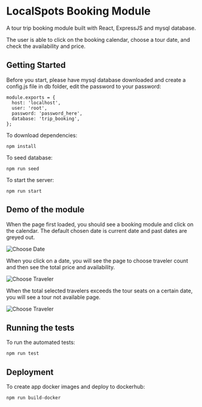 
# LocalSpots Booking Module

A tour trip booking module built with React, ExpressJS and mysql database.

The user is able to click on the booking calendar, choose a tour date, and check the availability and price.

## Getting Started
Before you start, please have mysql database downloaded and create a config.js file in db folder,
edit the password to your password:
```
module.exports = {
  host: 'localhost',
  user: 'root',
  password: 'password_here',
  database: 'trip_booking',
};
```

To download dependencies:
```
npm install
```

To seed database:
```
npm run seed
```

To start the server:
```
npm run start
```

## Demo of the module
When the page first loaded, you should see a booking module and click on the calendar.
The default chosen date is current date and past dates are greyed out.

![Choose Date](https://media.giphy.com/media/XfmPSh7pDOiXXfGSmR/giphy.gif)


When you click on a date, you will see the page to choose traveler count and then see the total price and availability.

![Choose Traveler](https://media.giphy.com/media/gKZse44KJN63yxtFEY/giphy.gif)


When the total selected travelers exceeds the tour seats on a certain date, you will see a tour not available page.

![Choose Traveler](https://media.giphy.com/media/Xf7HY9A3PZwD679EzP/giphy.gif)


## Running the tests

To run the automated tests:
```
npm run test
```

## Deployment

To create app docker images and deploy to dockerhub:
```
npm run build-docker
```


